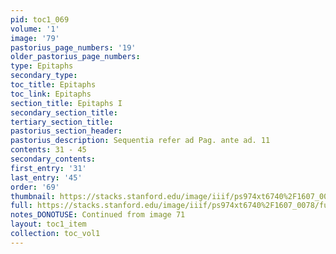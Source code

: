 ```yaml
---
pid: toc1_069
volume: '1'
image: '79'
pastorius_page_numbers: '19'
older_pastorius_page_numbers: 
type: Epitaphs
secondary_type: 
toc_title: Epitaphs
toc_link: Epitaphs
section_title: Epitaphs I
secondary_section_title: 
tertiary_section_title: 
pastorius_section_header: 
pastorius_description: Sequentia refer ad Pag. ante ad. 11
contents: 31 - 45
secondary_contents: 
first_entry: '31'
last_entry: '45'
order: '69'
thumbnail: https://stacks.stanford.edu/image/iiif/ps974xt6740%2F1607_0078/full/100,/0/default.jpg
full: https://stacks.stanford.edu/image/iiif/ps974xt6740%2F1607_0078/full/full/0/default.jpg
notes_DONOTUSE: Continued from image 71
layout: toc1_item
collection: toc_vol1
---
```

